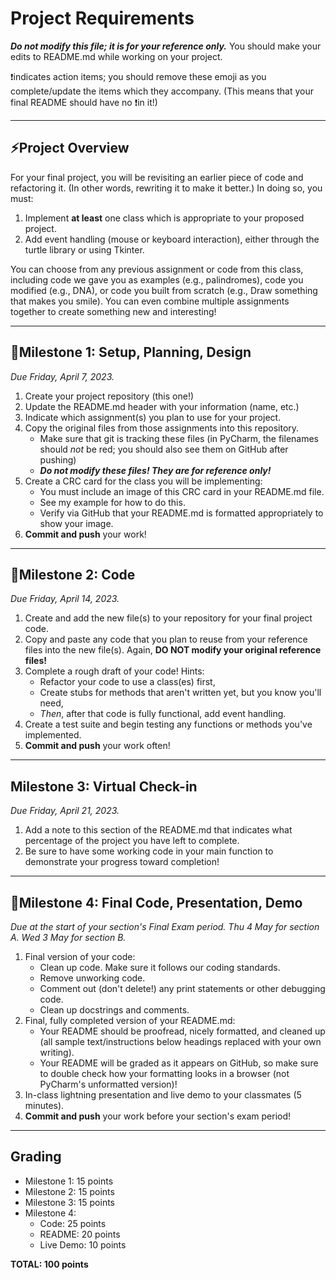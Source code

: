 # Project Requirements
**_Do not modify this file; it is for your reference only._** 
You should make your edits to README.md while working on your project. 

❗️indicates action items; you should remove these emoji as you 
complete/update the items which they accompany.
(This means that your final README should have no ❗️in it!)

---

## ⚡️Project Overview

For your final project, you will be revisiting an earlier piece of code and refactoring it. (In other words, rewriting it to make it better.) In doing so, you must:
1. Implement **at least** one class which is appropriate to your proposed project.
2. Add event handling (mouse or keyboard interaction), either through the
turtle library or using Tkinter.

You can choose from any previous assignment or code from this class, 
including code we gave you as examples (e.g., palindromes), 
code you modified (e.g., DNA), or code you built from scratch 
(e.g., Draw something that makes you smile). You can even combine multiple
assignments together to create something new and interesting!

---

## 📌Milestone 1: Setup, Planning, Design
*Due Friday, April 7, 2023.*

1. Create your project repository (this one!) 
2. Update the README.md header with your information (name, etc.)
3. Indicate which assignment(s) you plan to use for your project.
4. Copy the original files from those assignments into this repository.
    - Make sure that git is tracking these files (in PyCharm, the filenames should *not* be red; you should also see them on GitHub after pushing)
    - _**Do not modify these files! They are for reference only!**_
5. Create a CRC card for the class you will be implementing:
    - You must include an image of this CRC card in your README.md file.
    - See my example for how to do this.
    - Verify via GitHub that your README.md is formatted appropriately to show your image.
6. **Commit and push** your work!

---

## 📌Milestone 2: Code
*Due Friday, April 14, 2023.*

1. Create and add the new file(s) to your repository for your final project code.
2. Copy and paste any code that you plan to reuse from your reference files into the new file(s). Again, **DO NOT modify your original reference files!**
3. Complete a rough draft of your code! Hints:
    - Refactor your code to use a class(es) first,
    - Create stubs for methods that aren't written yet, but you know you'll need,
    - *Then*, after that code is fully functional, add event handling.
4. Create a test suite and begin testing any functions or methods you've implemented.
5. **Commit and push** your work often!

---

## Milestone 3: Virtual Check-in
*Due Friday, April 21, 2023.*

1. Add a note to this section of the README.md that indicates what percentage of the project you have left to complete.
2. Be sure to have some working code in your main function to demonstrate your progress toward completion!

---

## 📌Milestone 4: Final Code, Presentation, Demo
*Due at the start of your section's Final Exam period.  Thu 4 May for section A.  Wed 3 May for section B.*

1. Final version of your code:
    - Clean up code. Make sure it follows our coding standards.
    - Remove unworking code.
    - Comment out (don't delete!) any print statements or other debugging code.
    - Clean up docstrings and comments.  
2. Final, fully completed version of your README.md:
    - Your README should be proofread, nicely formatted, and cleaned up (all sample text/instructions below headings replaced with your own writing).
    - Your README will be graded as it appears on GitHub, so make sure to double check how your formatting looks in a browser (not PyCharm's unformatted version)!
3. In-class lightning presentation and live demo to your classmates (5 minutes).
5. **Commit and push** your work before your section's exam period!

---
## Grading
- Milestone 1: 15 points
- Milestone 2: 15 points
- Milestone 3: 15 points
- Milestone 4:
  - Code: 25 points
  - README: 20 points
  - Live Demo: 10 points

**TOTAL: 100 points**
